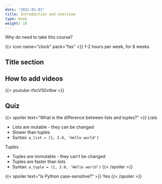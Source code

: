 ```yaml
---
date: "2021-01-01"
title: Introduction and overview
type: book
weight: 10
---
```


Why do need to take this course?

<!--more-->

{{< icon name="clock" pack="fas" >}} 1-2 hours per week, for 8 weeks


## Title section

## How to add videos

{{< youtube rfscVS0vtbw >}}

## Quiz

{{< spoiler text="What is the difference between lists and tuples?" >}}
Lists

- Lists are mutable - they can be changed
- Slower than tuples
- Syntax: `a_list = [1, 2.0, 'Hello world']`

Tuples

- Tuples are immutable - they can't be changed
- Tuples are faster than lists 
- Syntax: `a_tuple = (1, 2.0, 'Hello world')`
{{< /spoiler >}}

{{< spoiler text="Is Python case-sensitive?" >}}
Yes
{{< /spoiler >}}
